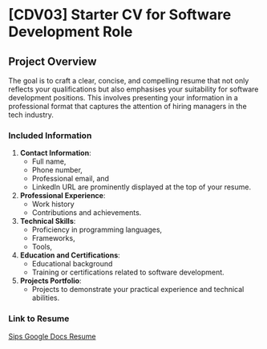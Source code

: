 # [CDV03] Starter CV for Software Development Role

## Project Overview

The goal is to craft a clear, concise, and compelling resume that not only reflects your qualifications but also emphasises your suitability for software development positions. This involves presenting your information in a professional format that captures the attention of hiring managers in the tech industry.

### Included Information

1. **Contact Information**: 
    - Full name, 
    - Phone number, 
    - Professional email, and 
    - LinkedIn URL are prominently displayed at the top of your resume.
2. **Professional Experience**: 
    - Work history
    - Contributions and achievements.
3. **Technical Skills**: 
    - Proficiency in programming languages, 
    - Frameworks, 
    - Tools,
4. **Education and Certifications**: 
    - Educational background 
    - Training or certifications related to software development.
5. **Projects Portfolio**: 
    - Projects to demonstrate your practical experience and technical abilities.


### Link to Resume
[Sips Google Docs Resume](https://docs.google.com/document/d/1l5hzP4k568PETdImzyBL9VwUsRoVkse5U-IKq66moyk/edit?usp=drive_link)
